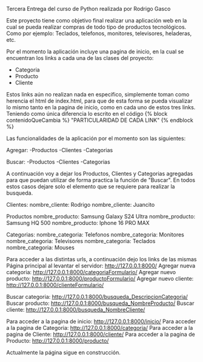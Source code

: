 Tercera Entrega del curso de Python realizada por Rodrigo Gasco

Este proyecto tiene como objetivo final realizar una aplicación web en la cual se pueda realizar compras de todo tipo de productos tecnológicos. Como por ejemplo: Teclados, telefonos, monitores, televisores, heladeras, etc.

Por el momento la aplicación incluye una pagina de inicio, en la cual se encuentran los links a cada una de las clases del proyecto:
- Categoria
- Producto
- Cliente

Estos links aún no realizan nada en especifico, simplemente toman como herencia el html de index.html, para que de esta forma se pueda visualizar lo mismo tanto en la pagina de inicio, como en cada uno de estos tres links. Teniendo como única diferencia lo escrito en el código 
    {% block contenidoQueCambia  %}
    "PARTICULARIDAD DE CADA LINK"
    {% endblock %}

Las funcionalidades de la aplicación por el momento son las siguientes:

Agregar:
-Productos
-Clientes
-Categorias

Buscar:
-Productos
-Clientes
-Categorias

A continuación voy a dejar los Productos, Clientes y Categorias agregadas para que puedan utilizar de forma practica la función de "Buscar". En todos estos casos dejare solo el elemento que se requiere para realizar la busqueda.

Clientes:
  nombre_cliente: Rodrigo        nombre_cliente: Juancito

Productos
  nombre_producto: Samsung Galaxy S24 Ultra        nombre_producto: Samsung HQ 500        nombre_producto: Iphone 16 PRO MAX

Categorias: nombre_categoria: Telefonos          nombre_categoria: Monitores          nombre_categoria: Televisores          nombre_categoria: Teclados          nombre_categoria: Mouses

Para acceder a las distintas urls, a continuación dejo los links de las mismas
  Página principal al levantar el servidor: http://127.0.0.1:8000/
  Agregar nueva categoria: http://127.0.0.1:8000/categoriaFormulario/
  Agregar nuevo producto: http://127.0.0.1:8000/productoFormulario/
  Agregar nuevo cliente: http://127.0.0.1:8000/clienteFormulario/

  Buscar categoria: http://127.0.0.1:8000/busqueda_DescripcionCategoria/
  Buscar producto: http://127.0.0.1:8000/busqueda_NombreProducto/
  Buscar cliente: http://127.0.0.1:8000/busqueda_NombreCliente/

Para acceder a la pagina de inicio: http://127.0.0.1:8000/inicio/
Para acceder a la pagina de Categoria: http://127.0.0.1:8000/categoria/
Para acceder a la pagina de Cliente: http://127.0.0.1:8000/cliente/
Para acceder a la pagina de Producto: http://127.0.0.1:8000/producto/
  
Actualmente la página sigue en construcción.
